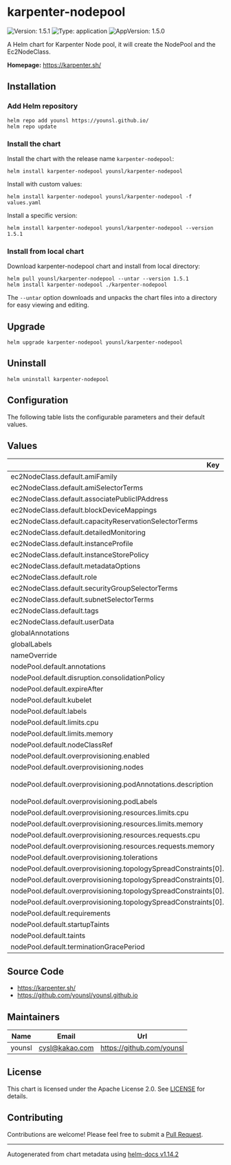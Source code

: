 # karpenter-nodepool

![Version: 1.5.1](https://img.shields.io/badge/Version-1.5.1-informational?style=flat-square) ![Type: application](https://img.shields.io/badge/Type-application-informational?style=flat-square) ![AppVersion: 1.5.0](https://img.shields.io/badge/AppVersion-1.5.0-informational?style=flat-square)

A Helm chart for Karpenter Node pool, it will create the NodePool and the Ec2NodeClass.

**Homepage:** <https://karpenter.sh/>

## Installation

### Add Helm repository

```console
helm repo add younsl https://younsl.github.io/
helm repo update
```

### Install the chart

Install the chart with the release name `karpenter-nodepool`:

```console
helm install karpenter-nodepool younsl/karpenter-nodepool
```

Install with custom values:

```console
helm install karpenter-nodepool younsl/karpenter-nodepool -f values.yaml
```

Install a specific version:

```console
helm install karpenter-nodepool younsl/karpenter-nodepool --version 1.5.1
```

### Install from local chart

Download karpenter-nodepool chart and install from local directory:

```console
helm pull younsl/karpenter-nodepool --untar --version 1.5.1
helm install karpenter-nodepool ./karpenter-nodepool
```

The `--untar` option downloads and unpacks the chart files into a directory for easy viewing and editing.

## Upgrade

```console
helm upgrade karpenter-nodepool younsl/karpenter-nodepool
```

## Uninstall

```console
helm uninstall karpenter-nodepool
```

## Configuration

The following table lists the configurable parameters and their default values.

## Values

| Key | Type | Default | Description |
|-----|------|---------|-------------|
| ec2NodeClass.default.amiFamily | string | `"AL2"` |  |
| ec2NodeClass.default.amiSelectorTerms | list | `[]` |  |
| ec2NodeClass.default.associatePublicIPAddress | bool | `false` |  |
| ec2NodeClass.default.blockDeviceMappings | list | `[]` |  |
| ec2NodeClass.default.capacityReservationSelectorTerms | list | `[]` |  |
| ec2NodeClass.default.detailedMonitoring | bool | `false` |  |
| ec2NodeClass.default.instanceProfile | string | `""` |  |
| ec2NodeClass.default.instanceStorePolicy | string | `nil` |  |
| ec2NodeClass.default.metadataOptions | object | `{}` |  |
| ec2NodeClass.default.role | string | `""` |  |
| ec2NodeClass.default.securityGroupSelectorTerms | list | `[]` |  |
| ec2NodeClass.default.subnetSelectorTerms | list | `[]` |  |
| ec2NodeClass.default.tags | object | `{}` |  |
| ec2NodeClass.default.userData | string | `""` |  |
| globalAnnotations | object | `{}` |  |
| globalLabels | object | `{}` |  |
| nameOverride | string | `""` |  |
| nodePool.default.annotations | object | `{}` |  |
| nodePool.default.disruption.consolidationPolicy | string | `"WhenUnderutilized"` |  |
| nodePool.default.expireAfter | string | `"720h"` |  |
| nodePool.default.kubelet | object | `{}` |  |
| nodePool.default.labels | object | `{}` |  |
| nodePool.default.limits.cpu | int | `1000` |  |
| nodePool.default.limits.memory | string | `"1000Gi"` |  |
| nodePool.default.nodeClassRef | object | `{}` |  |
| nodePool.default.overprovisioning.enabled | bool | `false` |  |
| nodePool.default.overprovisioning.nodes | int | `1` |  |
| nodePool.default.overprovisioning.podAnnotations.description | string | `"Overprovisioning pod for maintaining spare capacity"` |  |
| nodePool.default.overprovisioning.podLabels | object | `{}` |  |
| nodePool.default.overprovisioning.resources.limits.cpu | string | `"3500m"` |  |
| nodePool.default.overprovisioning.resources.limits.memory | string | `"7000Mi"` |  |
| nodePool.default.overprovisioning.resources.requests.cpu | string | `"3500m"` |  |
| nodePool.default.overprovisioning.resources.requests.memory | string | `"7000Mi"` |  |
| nodePool.default.overprovisioning.tolerations | list | `[]` |  |
| nodePool.default.overprovisioning.topologySpreadConstraints[0].labelSelector.matchLabels."app.kubernetes.io/component" | string | `"overprovisioning"` |  |
| nodePool.default.overprovisioning.topologySpreadConstraints[0].maxSkew | int | `1` |  |
| nodePool.default.overprovisioning.topologySpreadConstraints[0].topologyKey | string | `"kubernetes.io/hostname"` |  |
| nodePool.default.overprovisioning.topologySpreadConstraints[0].whenUnsatisfiable | string | `"DoNotSchedule"` |  |
| nodePool.default.requirements | list | `[]` |  |
| nodePool.default.startupTaints | list | `[]` |  |
| nodePool.default.taints | list | `[]` |  |
| nodePool.default.terminationGracePeriod | string | `nil` |  |

## Source Code

* <https://karpenter.sh/>
* <https://github.com/younsl/younsl.github.io>

## Maintainers

| Name | Email | Url |
| ---- | ------ | --- |
| younsl | <cysl@kakao.com> | <https://github.com/younsl> |

## License

This chart is licensed under the Apache License 2.0. See [LICENSE](https://github.com/younsl/younsl.github.io/blob/main/LICENSE) for details.

## Contributing

Contributions are welcome! Please feel free to submit a [Pull Request](https://github.com/younsl/younsl.github.io/pulls).

----------------------------------------------
Autogenerated from chart metadata using [helm-docs v1.14.2](https://github.com/norwoodj/helm-docs/releases/v1.14.2)
